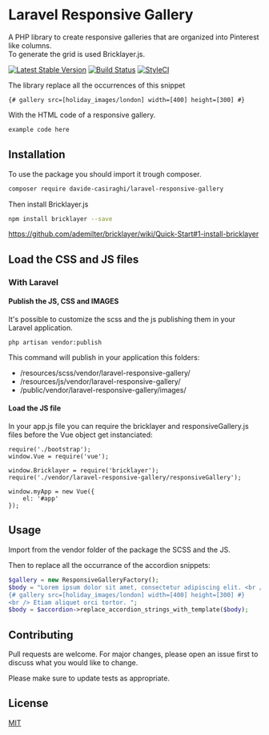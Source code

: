 # Laravel Responsive Gallery
A PHP library to create responsive galleries that are organized into Pinterest like columns.   
To generate the grid is used Bricklayer.js.

[![Latest Stable Version](https://img.shields.io/packagist/v/davide-casiraghi/laravel-responsive-gallery.svg?style=flat-square)](https://packagist.org/packages/davide-casiraghi/laravel-responsive-gallery)
<a href="https://travis-ci.org/davide-casiraghi/laravel-responsive-gallery"><img src="https://travis-ci.org/davide-casiraghi/laravel-responsive-gallery.svg" alt="Build Status"></a>
[![StyleCI](https://styleci.io/repos/175794655/shield?style=flat-square)](https://styleci.io/repos/175794655)


The library replace all the occurrences of this snippet
```
{# gallery src=[holiday_images/london] width=[400] height=[300] #}
```
With the HTML code of a responsive gallery.
```html
example code here
```


## Installation

To use the package you should import it trough composer.

```bash
composer require davide-casiraghi/laravel-responsive-gallery
```

Then install Bricklayer.js  
```bash
npm install bricklayer --save
```
https://github.com/ademilter/bricklayer/wiki/Quick-Start#1-install-bricklayer



## Load the CSS and JS files

### With Laravel

#### Publish the JS, CSS and IMAGES
It's possible to customize the scss and the js publishing them in your Laravel application.  

```php artisan vendor:publish```

This command will publish in your application this folders:
- /resources/scss/vendor/laravel-responsive-gallery/
- /resources/js/vendor/laravel-responsive-gallery/
- /public/vendor/laravel-responsive-gallery/images/

#### Load the JS file
In your app.js file you can require the bricklayer and responsiveGallery.js files before the Vue object get instanciated:

```
require('./bootstrap');
window.Vue = require('vue');

window.Bricklayer = require('bricklayer');
require('./vendor/laravel-responsive-gallery/responsiveGallery');

window.myApp = new Vue({  
    el: '#app'
});
```


## Usage

Import from the vendor folder of the package the SCSS and the JS.

Then to replace all the occurrance of the accordion snippets:

```php
$gallery = new ResponsiveGalleryFactory();
$body = "Lorem ipsum dolor sit amet, consectetur adipiscing elit. <br />
{# gallery src=[holiday_images/london] width=[400] height=[300] #}
<br /> Etiam aliquet orci tortor. ";
$body = $accordion->replace_accordion_strings_with_template($body);
```

## Contributing
Pull requests are welcome. For major changes, please open an issue first to discuss what you would like to change.

Please make sure to update tests as appropriate.

## License
[MIT](https://github.com/davide-casiraghi/bootstrap-accordion-integrator/blob/master/LICENSE.md)
